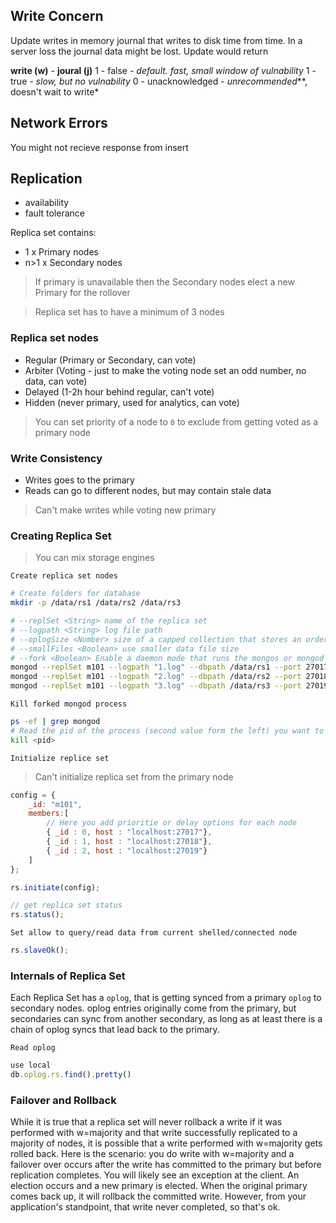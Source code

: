 ## Write Concern
Update writes in memory journal that writes to disk time from time. In a server loss the journal data might be lost. Update would return

**write (w)** - **joural (j)**
1 - false - *default. fast, small window of vulnability*
1 - true - *slow, but no vulnability*
0 - unacknowledged - *unrecommended***, doesn't wait to write*

## Network Errors
You might not recieve response from insert

## Replication
- availability
- fault tolerance

Replica set contains:
- 1 x Primary nodes
- n>1 x Secondary nodes

> If primary is unavailable then the Secondary nodes elect a new Primary for the rollover

> Replica set has to have a minimum of 3 nodes

### Replica set nodes
- Regular (Primary or Secondary, can vote)
- Arbiter (Voting - just to make the voting node set an odd number, no data, can vote)
- Delayed (1-2h hour behind regular, can't vote)
- Hidden (never primary, used for analytics, can vote)

> You can set priority of a node to `0` to exclude from getting voted as a primary node

### Write Consistency
- Writes goes to the primary
- Reads can go to different nodes, but may contain stale data

> Can't make writes while voting new primary

### Creating Replica Set

> You can mix storage engines

`Create replica set nodes`

```bash
# Create folders for database
mkdir -p /data/rs1 /data/rs2 /data/rs3

# --replSet <String> name of the replica set
# --logpath <String> log file path
# --oplogSize <Number> size of a capped collection that stores an ordered history of logical writes to a MongoDB database
# --smallFiles <Boolean> use smaller data file size
# --fork <Boolean> Enable a daemon mode that runs the mongos or mongod process in the background
mongod --replSet m101 --logpath "1.log" --dbpath /data/rs1 --port 27017 --oplogSize 64 --fork --smallfiles
mongod --replSet m101 --logpath "2.log" --dbpath /data/rs2 --port 27018 --oplogSize 64 --smallfiles --fork
mongod --replSet m101 --logpath "3.log" --dbpath /data/rs3 --port 27019 --oplogSize 64 --smallfiles --fork
```

`Kill forked mongod process`

```bash
ps -ef | grep mongod
# Read the pid of the process (second value form the left) you want to kill
kill <pid>
```

`Initialize replice set`

> Can't initialize replica set from the primary node

```javascript
config = {
    _id: "m101",
    members:[
        // Here you add prioritie or delay options for each node
        { _id : 0, host : "localhost:27017"},
        { _id : 1, host : "localhost:27018"},
        { _id : 2, host : "localhost:27019"}
    ]
};

rs.initiate(config);

// get replica set status
rs.status();
```

`Set allow to query/read data from current shelled/connected node`

```javascript
rs.slaveOk();
```

### Internals of Replica Set
Each Replica Set has a `oplog`, that is getting synced from a primary `oplog` to secondary nodes. oplog entries originally come from the primary, but secondaries can sync from another secondary, as long as at least there is a chain of oplog syncs that lead back to the primary.

`Read oplog`

```javascript
use local
db.oplog.rs.find().pretty()
```

### Failover and Rollback

While it is true that a replica set will never rollback a write if it was performed with w=majority and that write successfully replicated to a majority of nodes, it is possible that a write performed with w=majority gets rolled back. Here is the scenario: you do write with w=majority and a failover over occurs after the write has committed to the primary but before replication completes. You will likely see an exception at the client. An election occurs and a new primary is elected. When the original primary comes back up, it will rollback the committed write. However, from your application's standpoint, that write never completed, so that's ok.
